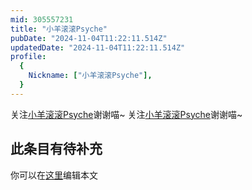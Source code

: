```yaml
---
mid: 305557231
title: "小羊滚滚Psyche"
pubDate: "2024-11-04T11:22:11.514Z"
updatedDate: "2024-11-04T11:22:11.514Z"
profile:
  {
    Nickname: ["小羊滚滚Psyche"],
  }
---
```


关注[小羊滚滚Psyche](https://space.bilibili.com/305557231)谢谢喵~ 关注[小羊滚滚Psyche](https://space.bilibili.com/305557231)谢谢喵~

## 此条目有待补充
你可以在[这里](https://github.com/Yuhanawa/VTuber.ICU/edit/master/src/content/v/小羊滚滚Psyche/index.md)编辑本文
